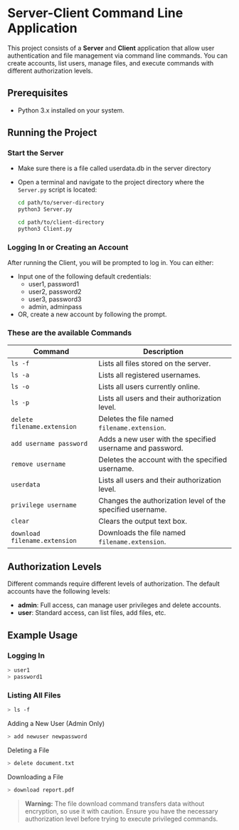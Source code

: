 # Server-Client Command Line Application

This project consists of a **Server** and **Client** application that allow user authentication and file management via command line commands. You can create accounts, list users, manage files, and execute commands with different authorization levels.

## Prerequisites
- Python 3.x installed on your system.

## Running the Project

### Start the Server

- Make sure there is a file called userdata.db in the server directory

- Open a terminal and navigate to the project directory where the `Server.py` script is located:
  ```bash
  cd path/to/server-directory
  python3 Server.py
  ```
  ```bash
  cd path/to/client-directory
  python3 Client.py
  ```

### Logging In or Creating an Account
After running the Client, you will be prompted to log in. You can either:

- Input one of the following default credentials:
  - user1, password1
  - user2, password2
  - user3, password3
  - admin, adminpass
- OR, create a new account by following the prompt.

### These are the available Commands

| Command                           | Description                                           |
|-----------------------------------|-------------------------------------------------------|
| `ls -f`                           | Lists all files stored on the server.               |
| `ls -a`                           | Lists all registered usernames.                       |
| `ls -o`                           | Lists all users currently online.                    |
| `ls -p`                           | Lists all users and their authorization level.       |
| `delete filename.extension`       | Deletes the file named `filename.extension`.          |
| `add username password`           | Adds a new user with the specified username and password. |
| `remove username`                 | Deletes the account with the specified username.     |
| `userdata`                        | Lists all users and their authorization level.       |
| `privilege username`              | Changes the authorization level of the specified username. |
| `clear`                           | Clears the output text box.                          |
| `download filename.extension`     | Downloads the file named `filename.extension`.       |


## Authorization Levels
Different commands require different levels of authorization. The default accounts have the following levels:

- **admin**: Full access, can manage user privileges and delete accounts.
- **user**: Standard access, can list files, add files, etc.

## Example Usage
### Logging In
```bash
> user1
> password1
```
### Listing All Files
```bash
> ls -f
```
Adding a New User (Admin Only)
```bash
> add newuser newpassword
```
Deleting a File
```bash
> delete document.txt
```
Downloading a File
```bash
> download report.pdf
```

> **Warning:** The file download command transfers data without encryption, so use it with caution.
> Ensure you have the necessary authorization level before trying to execute privileged commands.
